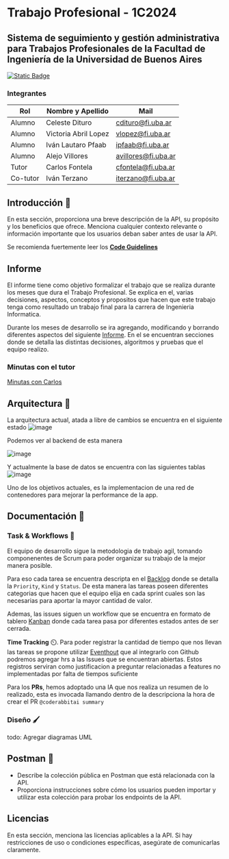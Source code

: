 # Trabajo Profesional - 1C2024

## Sistema de seguimiento y gestión administrativa para Trabajos Profesionales de la Facultad de Ingeniería de la Universidad de Buenos Aires

[![Static Badge](https://img.shields.io/badge/documentacion-v1-blue)](https://trabajo-profesional-fiuba.readme.io/docs/getting-started)

### Integrantes

| Rol      | Nombre y Apellido    | Mail                |
| -------- | -------------------- | ------------------- |
| Alumno   | Celeste Dituro       | cdituro@fi.uba.ar   |
| Alumno   | Victoria Abril Lopez | vlopez@fi.uba.ar    |
| Alumno   | Iván Lautaro Pfaab   | ipfaab@fi.uba.ar    |
| Alumno   | Alejo Villores       | avillores@fi.uba.ar |
| Tutor    | Carlos Fontela       | cfontela@fi.uba.ar  |
| Co-tutor | Iván Terzano         | iterzano@fi.uba.ar  |

## Introducción 📝

En esta sección, proporciona una breve descripción de la API, su propósito y los beneficios que ofrece. Menciona cualquier contexto relevante o información importante que los usuarios deban saber antes de usar la API.

Se recomienda fuertemente leer los [**Code Guidelines**](https://github.com/trabajo-profesional-fiuba/.github/blob/main/profile/code_guidelines.md)

## Informe

El informe tiene como objetivo formalizar el trabajo que se realiza durante los meses que dura el Trabajo Profesional. Se explica en el, varias decisiones, aspectos, conceptos y propositos que hacen que este trabajo tenga como resultado un trabajo final para la carrera de Ingenieria Informatica.

Durante los meses de desarrollo se ira agregando, modificando y borrando diferentes aspectos del siguiente [Informe](https://docs.google.com/document/d/1OGQHTen0Jq10fhsqWkeuYwOUYCHxB5LMsyyRzwK2HSs/edit?usp=sharing). En el se encuentran secciones donde se detalla las distintas decisiones, algoritmos y pruebas que el equipo realizo.

### Minutas con el tutor
[Minutas con Carlos](https://github.com/trabajo-profesional-fiuba/.github/blob/main/profile/minutas.md)


## Arquitectura 👷
La arquitectura actual, atada a libre de cambios se encuentra en el siguiente estado
![image](https://github.com/user-attachments/assets/c8815872-61b7-4610-bbce-4edd451b4cdd)

Podemos ver al backend de esta manera

![image](https://github.com/user-attachments/assets/f9a667b7-c1dc-4274-8746-f7715012be83)

Y actualmente la base de datos se encuentra con las siguientes tablas
![image](https://github.com/user-attachments/assets/cd44b8a2-d3d7-4901-8192-0b1d1c49c907)


Uno de los objetivos actuales, es la implementacion de una red de contenedores para mejorar la performance de la app.

## Documentación 📗

### Task & Workflows 📑
El equipo de desarrollo sigue la metodologia de trabajo agil, tomando componenentes de Scrum para poder organizar su trabajo de la mejor manera posible.

Para eso cada tarea se encuentra descripta en el [Backlog](https://github.com/orgs/trabajo-profesional-fiuba/projects/1) donde se detalla la `Priority`, `Kind` y `Status`. De esta manera las tareas poseen diferentes categorias que hacen que el equipo elija en cada sprint cuales son las necesarias para aportar la mayor cantidad de valor.

Ademas, las issues siguen un workflow que se encuentra en formato de tablero [Kanban](https://github.com/orgs/trabajo-profesional-fiuba/projects/1/views/2) donde cada tarea pasa por diferentes estados antes de ser cerrada.

**Time Tracking** ⏲️. Para poder registrar la cantidad de tiempo que nos llevan las tareas se propone utilizar [Eventhout](https://app.everhour.com/) que al integrarlo con Github podremos agregar hrs a las Issues que se encuentran abiertas. Estos registros serviran como justificacion a preguntar relacionadas a features no implementadas por falta de tiempos suficiente

Para los **PRs**, hemos adoptado una IA que nos realiza un resumen de lo realizado, esta es invocada llamando dentro de la descripciona la hora de crear el PR `@coderabbitai summary`

### Diseño 🖌️
todo: Agregar diagramas UML


## Postman 🚀

- Describe la colección pública en Postman que está relacionada con la API.
- Proporciona instrucciones sobre cómo los usuarios pueden importar y utilizar esta colección para probar los endpoints de la API.

## Licencias

En esta sección, menciona las licencias aplicables a la API. Si hay restricciones de uso o condiciones específicas, asegúrate de comunicarlas claramente.
